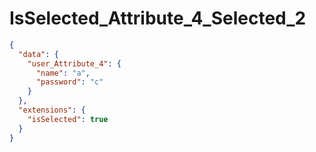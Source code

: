 # IsSelected_Attribute_4_Selected_2

```json
{
  "data": {
    "user_Attribute_4": {
      "name": "a",
      "password": "c"
    }
  },
  "extensions": {
    "isSelected": true
  }
}
```
